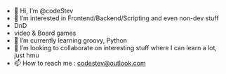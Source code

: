 - 👋 Hi, I’m @codeStev
- 👀 I’m interested in Frontend/Backend/Scripting and even non-dev stuff
- DnD
- video & Board games
- 🌱 I’m currently learning groovy, Python
- 💞️ I’m looking to collaborate on interesting stuff where I can learn a lot, just hmu
- 📫 How to reach me : codestev@outlook.com

<!---
codeStev/codeStev is a ✨ special ✨ repository because its `README.md` (this file) appears on your GitHub profile.
You can click the Preview link to take a look at your changes.
--->
